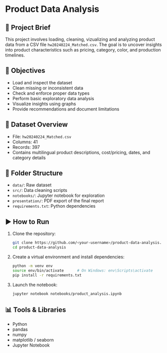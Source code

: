 # Product Data Analysis

## 📌 Project Brief

This project involves loading, cleaning, vizualizing and analyzing product data from a CSV file `hw20240224_Matched.csv`. The goal is to uncover insights into product characteristics such as pricing, category, color, and production timelines.

## 🎯 Objectives

- Load and inspect the dataset
- Clean missing or inconsistent data
- Check and enforce proper data types
- Perform basic exploratory data analysis
- Visualize insights using graphs
- Provide recommendations and document limitations

## 📁 Dataset Overview

- File: `hw20240224_Matched.csv`
- Columns: 41
- Records: 397
- Contains multilingual product descriptions, cost/pricing, dates, and category details

## 📂 Folder Structure

- `data/`: Raw dataset
- `src/`: Data cleaning scripts
- `notebooks/`: Jupyter notebook for exploration
- `presentation/`: PDF export of the final report
- `requirements.txt`: Python dependencies

## ▶️ How to Run

1. Clone the repository:
    ```bash
    git clone https://github.com/<your-username>/product-data-analysis.git
    cd product-data-analysis
    ```

2. Create a virtual environment and install dependencies:
    ```bash
    python -m venv env
    source env/bin/activate      # On Windows: env\Scripts\activate
    pip install -r requirements.txt
    ```

3. Launch the notebook:
    ```bash
    jupyter notebook notebooks/product_analysis.ipynb
    ```

## 📊 Tools & Libraries

- Python
- pandas
- numpy
- matplotlib / seaborn
- Jupyter Notebook

